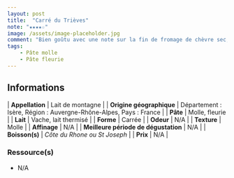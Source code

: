 ```yaml
---
layout: post
title:  "Carré du Trièves"
note: "★★★★☆"
image: /assets/image-placeholder.jpg
comment: "Bien goûtu avec une note sur la fin de fromage de chèvre sec, il pique le palais ! Belle découverte !"
tags:
    - Pâte molle
    - Pâte fleurie
---
```


## Informations

| **Appellation** | Lait de montagne |
| **Origine géographique** | Département : Isère, Région : Auvergne-Rhône-Alpes, Pays : France  |
| **Pâte** | Molle, fleurie |
| **Lait** | Vache, lait thermisé |
| **Forme** | Carrée |
| **Odeur** | N/A |
| **Texture** | Molle |
| **Affinage** | N/A |
| **Meilleure période de dégustation** | N/A |
| **Boisson(s)** | *Côte du Rhone ou St Joseph* |
| **Prix** | N/A |

### Ressource(s)
* N/A